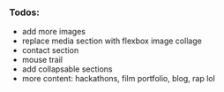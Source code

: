### Todos:
* add more images
* replace media section with flexbox image collage
* contact section
* mouse trail
* add collapsable sections
* more content: hackathons, film portfolio, blog, rap lol
